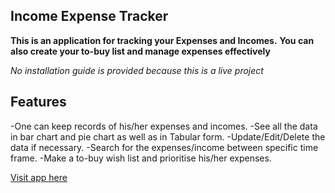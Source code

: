 ## Income Expense Tracker

**This is an application for tracking your Expenses and Incomes.**
**You can also create your to-buy list and manage expenses effectively**

*No installation guide is provided because this is a live project*


## Features

-One can keep records of his/her expenses and incomes.
-See all the data in bar chart and pie chart as well as in Tabular form.
-Update/Edit/Delete the data if necessary.
-Search for the expenses/income between specific time frame.
-Make a to-buy wish list and prioritise his/her expenses.

[Visit app here](https://trackmoneyflow.herokuapp.com)